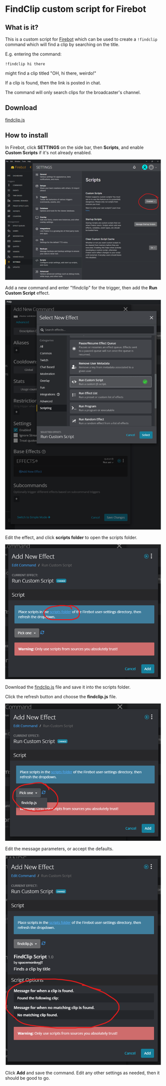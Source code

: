 # FindClip custom script for Firebot

## What is it?

This is a custom script for [Firebot](https://firebot.app/) which can be used to create a `!findclip` command which will find a clip by searching on the title.

E.g. entering the command:

`!findclip hi there`

might find a clip titled "OH, hi there, weirdo!"

If a clip is found, then the link is posted in chat.

The command will only search clips for the broadcaster's channel.

## Download

[findclip.js](https://github.com/spacemonkeyJT/FindClip/releases/latest/download/findclip.js)

## How to install

In Firebot, click **SETTINGS** on the side bar, then **Scripts**, and enable **Custom Scripts** if it's not already enabled.

![Settings](./images/settings-custom-scripts.png)

Add a new command and enter "!findclip" for the trigger, then add the **Run Custom Script** effect.

![Script Effect](./images/effect-script.png)

Edit the effect, and click **scripts folder** to open the scripts folder.

![Scripts Folder](./images/scripts-folder.png)

Download the [findclip.js](https://github.com/spacemonkeyJT/FindClip/releases/latest/download/findclip.js) file and save it into the scripts folder.

Click the refresh button and choose the **findclip.js** file.

![Pick Script](./images/pick-script.png)

Edit the message parameters, or accept the defaults.

![Add Effect](./images/add-effect.png)

Click **Add** and save the command. Edit any other settings as needed, then it should be good to go.
